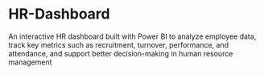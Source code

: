 # HR-Dashboard
An interactive HR dashboard built with Power BI to analyze employee data, track key metrics such as recruitment, turnover, performance, and attendance, and support better decision-making in human resource management
